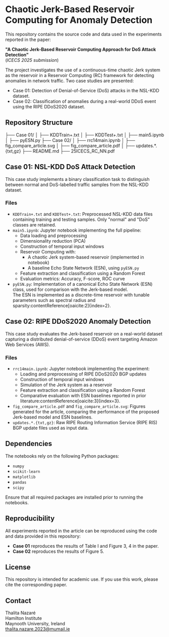 # Chaotic Jerk-Based Reservoir Computing for Anomaly Detection

This repository contains the source code and data used in the experiments reported in the paper:

**"A Chaotic Jerk-Based Reservoir Computing Approach for DoS Attack Detection"**  
(*ICECS 2025 submission*)  

The project investigates the use of a continuous-time chaotic Jerk system as the reservoir in a Reservoir Computing (RC) framework for detecting anomalies in network traffic. Two case studies are presented:

- Case 01: Detection of Denial-of-Service (DoS) attacks in the NSL-KDD dataset.
- Case 02: Classification of anomalies during a real-world DDoS event using the RIPE DDoS2020 dataset.

## Repository Structure

├── Case 01/
│ ├── KDDTrain+.txt
│ ├── KDDTest+.txt
│ ├── main5.ipynb
│ ├── pyESN.py
├── Case 02/
│ ├── rrc14main.ipynb
│ ├── fig_compare_article.svg
│ ├── fig_compare_article.pdf
│ ├── updates.*.{txt,gz}
├── README.md
├── 25ICECS_RC_NN.pdf

## Case 01: NSL-KDD DoS Attack Detection

This case study implements a binary classification task to distinguish between normal and DoS-labelled traffic samples from the NSL-KDD dataset.

### Files

- `KDDTrain+.txt` and `KDDTest+.txt`: Preprocessed NSL-KDD data files containing training and testing samples. Only "normal" and "DoS" classes are retained.
- `main5.ipynb`: Jupyter notebook implementing the full pipeline:
  - Data loading and preprocessing
  - Dimensionality reduction (PCA)
  - Construction of temporal input windows
  - Reservoir Computing with:
    - A chaotic Jerk system-based reservoir (implemented in notebook)
    - A baseline Echo State Network (ESN), using `pyESN.py`
  - Feature extraction and classification using a Random Forest
  - Evaluation metrics: Accuracy, F-score, ROC curve
- `pyESN.py`: Implementation of a canonical Echo State Network (ESN) class, used for comparison with the Jerk-based model.  
  The ESN is implemented as a discrete-time reservoir with tunable parameters such as spectral radius and sparsity:contentReference[oaicite:2]{index=2}.

## Case 02: RIPE DDoS2020 Anomaly Detection

This case study evaluates the Jerk-based reservoir on a real-world dataset capturing a distributed denial-of-service (DDoS) event targeting Amazon Web Services (AWS).

### Files

- `rrc14main.ipynb`: Jupyter notebook implementing the experiment:
  - Loading and preprocessing of RIPE DDoS2020 BGP updates
  - Construction of temporal input windows
  - Simulation of the Jerk system as a reservoir
  - Feature extraction and classification using a Random Forest
  - Comparative evaluation with ESN baselines reported in prior literature:contentReference[oaicite:3]{index=3}.
- `fig_compare_article.pdf` and `fig_compare_article.svg`: Figures generated for the article, comparing the performance of the proposed Jerk-based model and ESN baselines.
- `updates.*.{txt,gz}`: Raw RIPE Routing Information Service (RIPE RIS) BGP update files used as input data.

## Dependencies

The notebooks rely on the following Python packages:

- `numpy`
- `scikit-learn`
- `matplotlib`
- `pandas`
- `scipy`

Ensure that all required packages are installed prior to running the notebooks.

## Reproducibility

All experiments reported in the article can be reproduced using the code and data provided in this repository:

- **Case 01** reproduces the results of Table I and Figure 3, 4 in the paper.
- **Case 02** reproduces the results of Figure 5.

## License

This repository is intended for academic use. If you use this work, please cite the corresponding paper.

## Contact

Thalita Nazaré  
Hamilton Institute  
Maynooth University, Ireland  
thalita.nazare.2023@mumail.ie
